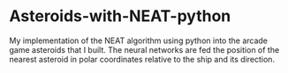 # Asteroids-with-NEAT-python

My implementation of the NEAT algorithm using python into the arcade game asteroids that I built. The neural networks are fed the position of the nearest asteroid in polar coordinates relative to the ship and its direction.
